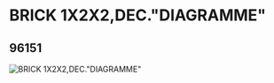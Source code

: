 # BRICK 1X2X2,DEC."DIAGRAMME"
## 96151
![BRICK 1X2X2,DEC."DIAGRAMME"](https://lc-www-live-s.legocdn.com/media/bricks/5/2/4624301.jpg)
